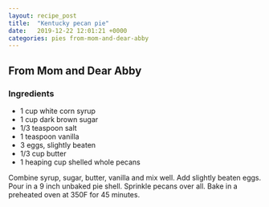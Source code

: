 ```yaml
---
layout: recipe_post
title:  "Kentucky pecan pie"
date:   2019-12-22 12:01:21 +0000
categories: pies from-mom-and-dear-abby
---
```


## From Mom and Dear Abby
### Ingredients
* 1 cup white corn syrup
* 1 cup dark brown sugar
* 1/3 teaspoon salt
* 1 teaspoon vanilla
* 3 eggs, slightly beaten
* 1/3 cup butter 
* 1 heaping cup shelled whole pecans

Combine syrup, sugar, butter, vanilla and mix well. Add slightly beaten eggs. Pour in a 9 inch unbaked pie shell. Sprinkle pecans over all. Bake in a preheated oven at 350F for 45 minutes. 